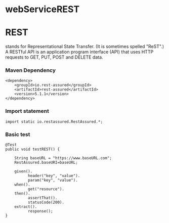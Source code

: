 # webServiceREST

# REST </br>
stands for Representational State Transfer. (It is sometimes spelled "ReST".) </br>
A RESTful API is an application program interface (API) that uses HTTP requests to GET, PUT, POST and DELETE data.

### Maven Dependency
    <dependency>
        <groupId>io.rest-assured</groupId>
        <artifactId>rest-assured</artifactId>
        <version>5.1.1</version>
    </dependency>

### Import statement
    import static io.restassured.RestAssured.*;


### Basic test

    @Test
    public void testREST() {

        String baseURL = "https://www.baseURL.com";
        RestAssured.baseURI=baseURL;

        given().
              header("key", "value").
              param("key", "value").
        when().
              get("resource").
        then().
              assertThat().
              statusCode(200).
        extract().
              response();
    }
    
